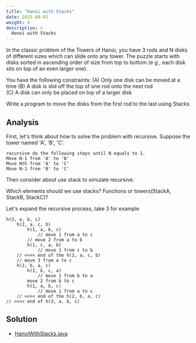 ```yaml
---
title: "Hanoi with Stacks"
date: 2015-08-01
weight: 4
description: >
  Hanoi with Stacks
---
```


In the classic problem of the Towers of Hanoi, you have 3 rods and N disks of different sizes which can slide onto any tower. 
The puzzle starts with disks sorted in ascending order of size from top to bottom (e g , each disk sits on top of an even larger one).

You have the following constraints: 
(A) Only one disk can be moved at a time 
(B) A disk is slid off the top of one rod onto the next rod  
(C) A disk can only be placed on top of a larger disk 

Write a program to move the disks from the first rod to the last using Stacks 


## Analysis

First, let's think about how to solve the problem with recursive.
Suppose the tower named 'A', 'B', 'C'.

    recursive do the following steps until N equals to 1.
    Move N-1 from 'A' to 'B'
    Move Nth from 'A' to 'C'
    Move N-1 from 'B' to 'C'

Then consider about use stack to simulate recursive.

Which elements should we use stacks?
Functions or towers(StackA, StackB, StackC)?

Let's expand the recursive process, take 3 for example

    h(3, a, b, c)
        h(2, a, c, b)
            h(1, a, b, c)
                // move 1 from a to c
            // move 2 from a to b
            h(1, c, a, b)
                // move 1 from c to b
        // <<<< end of the h(2, a, c, b)
        // move 3 from a to c
        h(2, b, a, c)
            h(1, b, c, a)
                // move 1 from b to a
            move 2 from b to c
            h(1, a, b, c)
                // move 1 from a to c
        // <<<< end of the h(2, b, a, c)
    // <<<< end of h(3, a, b, c)


## Solution

+ [HanoiWithStacks.java](HanoiWithStacks.java)